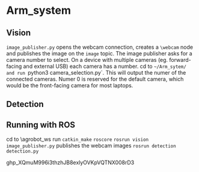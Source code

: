 # Arm_system

## Vision
`image_publisher.py` opens the webcam connection, creates a `\webcam` node and publishes the image on the `image` topic.
The image publisher asks for a camera number to select. On a device with multiple cameras (eg. forward-facing and external USB) each camera has a number. 
cd to `~/Arm_sytem/ and run `python3 camera_selection.py`. This will output the numer of the connected cameras. Numer 0 is reserved for the default camera, which would be the front-facing camera for most laptops.

## Detection


## Running with ROS
cd to \agrobot_ws
run `catkin_make`
`roscore`
`rosrun vision image_publisher.py`
	publishes the webcam images
`rosrun detection detection.py`




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
   
